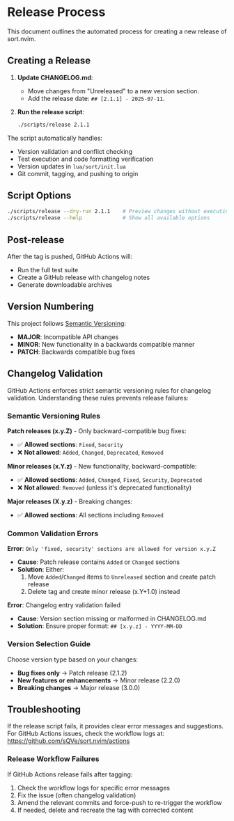 # Release Process

This document outlines the automated process for creating a new release of sort.nvim.

## Creating a Release

1. **Update CHANGELOG.md**:
   - Move changes from "Unreleased" to a new version section.
   - Add the release date: `## [2.1.1] - 2025-07-11`.

2. **Run the release script**:
   ```bash
   ./scripts/release 2.1.1
   ```

The script automatically handles:

- Version validation and conflict checking
- Test execution and code formatting verification
- Version updates in `lua/sort/init.lua`
- Git commit, tagging, and pushing to origin

## Script Options

```bash
./scripts/release --dry-run 2.1.1    # Preview changes without executing
./scripts/release --help             # Show all available options
```

## Post-release

After the tag is pushed, GitHub Actions will:

- Run the full test suite
- Create a GitHub release with changelog notes
- Generate downloadable archives

## Version Numbering

This project follows [Semantic Versioning](https://semver.org/):

- **MAJOR**: Incompatible API changes
- **MINOR**: New functionality in a backwards compatible manner
- **PATCH**: Backwards compatible bug fixes

## Changelog Validation

GitHub Actions enforces strict semantic versioning rules for changelog validation. Understanding these rules prevents release failures:

### Semantic Versioning Rules

**Patch releases (x.y.Z)** - Only backward-compatible bug fixes:

- ✅ **Allowed sections**: `Fixed`, `Security`
- ❌ **Not allowed**: `Added`, `Changed`, `Deprecated`, `Removed`

**Minor releases (x.Y.z)** - New functionality, backward-compatible:

- ✅ **Allowed sections**: `Added`, `Changed`, `Fixed`, `Security`, `Deprecated`
- ❌ **Not allowed**: `Removed` (unless it's deprecated functionality)

**Major releases (X.y.z)** - Breaking changes:

- ✅ **Allowed sections**: All sections including `Removed`

### Common Validation Errors

**Error**: `Only 'fixed, security' sections are allowed for version x.y.Z`

- **Cause**: Patch release contains `Added` or `Changed` sections
- **Solution**: Either:
  1. Move `Added`/`Changed` items to `Unreleased` section and create patch release
  2. Delete tag and create minor release (x.Y+1.0) instead

**Error**: Changelog entry validation failed

- **Cause**: Version section missing or malformed in CHANGELOG.md
- **Solution**: Ensure proper format: `## [x.y.z] - YYYY-MM-DD`

### Version Selection Guide

Choose version type based on your changes:

- **Bug fixes only** → Patch release (2.1.2)
- **New features or enhancements** → Minor release (2.2.0)
- **Breaking changes** → Major release (3.0.0)

## Troubleshooting

If the release script fails, it provides clear error messages and suggestions. For GitHub Actions issues, check the workflow logs at: https://github.com/sQVe/sort.nvim/actions

### Release Workflow Failures

If GitHub Actions release fails after tagging:

1. Check the workflow logs for specific error messages
2. Fix the issue (often changelog validation)
3. Amend the relevant commits and force-push to re-trigger the workflow
4. If needed, delete and recreate the tag with corrected content
